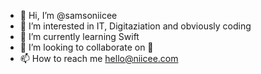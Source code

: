 - 👋 Hi, I’m @samsoniicee
- 👀 I’m interested in IT, Digitaziation and obviously coding
- 🌱 I’m currently learning Swift
- 💞️ I’m looking to collaborate on 🤔
- 📫 How to reach me hello@niicee.com

<!---
samsoniicee/samsoniicee is a ✨ special ✨ repository because its `README.md` (this file) appears on your GitHub profile.
You can click the Preview link to take a look at your changes.
--->
